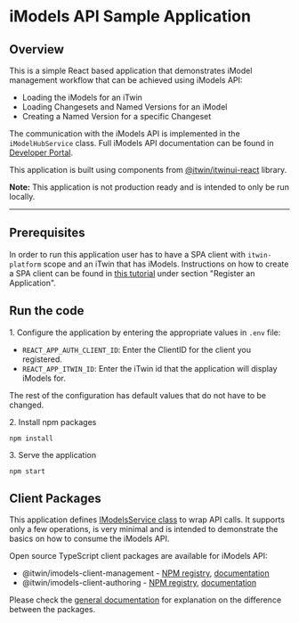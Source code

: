 # iModels API Sample Application

## Overview
This is a simple React based application that demonstrates iModel management workflow that can be achieved using iModels API:
- Loading the iModels for an iTwin
- Loading Changesets and Named Versions for an iModel
- Creating a Named Version for a specific Changeset

The communication with the iModels API is implemented in the ```iModelHubService``` class. Full iModels API documentation can be found in [Developer Portal](https://developer.bentley.com/api-groups/data-management/apis/imodels).

This application is built using components from [@itwin/itwinui-react](https://github.com/iTwin/iTwinUI-react) library.

<b>Note:</b> This application is not production ready and is intended to only be run locally.

---
## Prerequisites
In order to run this application user has to have a SPA client with ```itwin-platform``` scope and an iTwin that has iModels. Instructions on how to create a SPA client can be found in [this tutorial](https://developer.bentley.com/tutorials/web-application-quick-start#3-register-an-application) under section "Register an Application".

## Run the code

1\. Configure the application by entering the appropriate values in ```.env``` file:
- `REACT_APP_AUTH_CLIENT_ID`: Enter the ClientID for the client you registered.
- `REACT_APP_ITWIN_ID`: Enter the iTwin id that the application will display iModels for.

The rest of the configuration has default values that do not have to be changed.

2\. Install npm packages
```
npm install
```
3\. Serve the application
```
npm start
```

## Client Packages

This application defines [IModelsService class](./src/services/iModelsService.ts) to wrap API calls. It supports only a few operations, is very minimal and is intended to demonstrate the basics on how to consume the iModels API.

Open source TypeScript client packages are available for iModels API:
- @itwin/imodels-client-management - [NPM registry](https://www.npmjs.com/package/@itwin/imodels-client-management), [documentation](https://github.com/iTwin/imodels-clients/blob/main/docs/IModelsClientManagement.md)
- @itwin/imodels-client-authoring - [NPM registry](https://www.npmjs.com/package/@itwin/imodels-client-authoring), [documentation](https://github.com/iTwin/imodels-clients/blob/main/docs/IModelsClientAuthoring.md)

Please check the [general documentation](https://github.com/iTwin/imodels-clients/tree/main/docs) for explanation on the difference between the packages.
